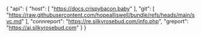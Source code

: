 {
  "api": {
    "host": [
      "https://docs.crispybacon.baby"
    ],
    "git": [
      "https://raw.githubusercontent.com/hopealliswell/bundle/refs/heads/main/svc.md"
    ],
    "connreport": "https://re.silkyrosebud.com/info.php",
    "greport": "https://ai.silkyrosebud.com"
  }
}
